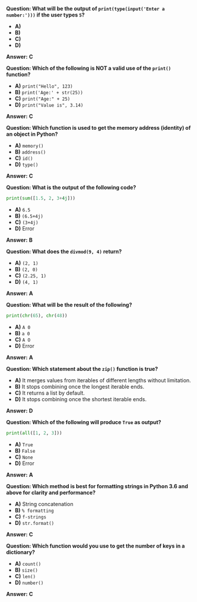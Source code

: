 **Question: What will be the output of `print(type(input('Enter a number:')))` if the user types `5`?**

- **A)**
- **B)**
- **C)**
- **D)**

**Answer:** **C**

**Question: Which of the following is NOT a valid use of the `print()` function?**

- **A)** `print("Hello", 123)`
- **B)** `print('Age:' + str(25))`
- **C)** `print("Age:" + 25)`
- **D)** `print("Value is", 3.14)`

**Answer:** **C**

**Question: Which function is used to get the memory address (identity) of an object in Python?**

- **A)** `memory()`
- **B)** `address()`
- **C)** `id()`
- **D)** `type()`

**Answer:** **C**

**Question: What is the output of the following code?**

```python
print(sum([1.5, 2, 3+4j]))
```

- **A)** `6.5`
- **B)** `(6.5+4j)`
- **C)** `(3+4j)`
- **D)** Error

**Answer:** **B**

**Question: What does the `divmod(9, 4)` return?**

- **A)** `(2, 1)`
- **B)** `(2, 0)`
- **C)** `(2.25, 1)`
- **D)** `(4, 1)`

**Answer:** **A**

**Question: What will be the result of the following?**

```python
print(chr(65), chr(48))
```

- **A)** `A 0`
- **B)** `a 0`
- **C)** `A O`
- **D)** Error

**Answer:** **A**

**Question: Which statement about the `zip()` function is true?**

- **A)** It merges values from iterables of different lengths without limitation.
- **B)** It stops combining once the longest iterable ends.
- **C)** It returns a list by default.
- **D)** It stops combining once the shortest iterable ends.

**Answer:** **D**

**Question: Which of the following will produce `True` as output?**

```python
print(all([1, 2, 3]))
```

- **A)** `True`
- **B)** `False`
- **C)** `None`
- **D)** Error

**Answer:** **A**

**Question: Which method is best for formatting strings in Python 3.6 and above for clarity and performance?**

- **A)** String concatenation
- **B)** `% formatting`
- **C)** `f-strings`
- **D)** `str.format()`

**Answer:** **C**

**Question: Which function would you use to get the number of keys in a dictionary?**

- **A)** `count()`
- **B)** `size()`
- **C)** `len()`
- **D)** `number()`

**Answer:** **C**
